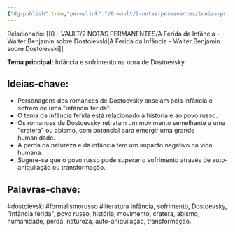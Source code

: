 ```yaml
---
{"dg-publish":true,"permalink":"/0-vault/2-notas-permanentes/ideias-principais-do-texto-infancia-e-sofrimento-na-obra-de-dostoievski/","tags":["permanente","dostoievski","formalismorusso","literatura"],"dgHomeLink":true,"dgShowLocalGraph":true,"dgShowFileTree":true,"dgEnableSearch":true}
---
```


Relacionado: [[0 - VAULT/2 NOTAS PERMANENTES/A Ferida da Infância - Walter Benjamin sobre Dostoievski\|A Ferida da Infância - Walter Benjamin sobre Dostoievski]]

**Tema principal:** Infância e sofrimento na obra de Dostoevsky.

## **Ideias-chave:**
- Personagens dos romances de Dostoevsky anseiam pela infância e sofrem de uma "infância ferida".
- O tema da infância ferida está relacionado à história e ao povo russo.
- Os romances de Dostoevsky retratam um movimento semelhante a uma "cratera" ou abismo, com potencial para emergir uma grande humanidade.
- A perda da natureza e da infância tem um impacto negativo na vida humana.
- Sugere-se que o povo russo pode superar o sofrimento através de auto-aniquilação ou transformação.

## **Palavras-chave:**
#dostoievski #formalismorusso #literatura 
 Infância, sofrimento, Dostoevsky, "infância ferida", povo russo, história, movimento, cratera, abismo, humanidade, perda, natureza, auto-aniquilação, transformação.